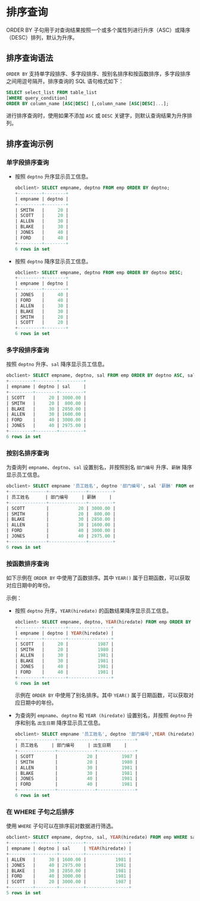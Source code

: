 # 排序查询

ORDER BY 子句用于对查询结果按照一个或多个属性列进行升序（ASC）或降序（DESC）排列，默认为升序。

## 排序查询语法

`ORDER BY` 支持单字段排序、多字段排序、按别名排序和按函数排序，多字段排序之间用逗号隔开。排序查询的 SQL 语句格式如下：

```sql
SELECT select_list FROM table_list 
[WHERE query_condition] 
ORDER BY column_name [ASC|DESC] [,column_name [ASC|DESC]...];
```

进行排序查询时，使用如果不添加 `ASC` 或 `DESC` 关键字，则默认查询结果为升序排列。

## 排序查询示例

### 单字段排序查询

* 按照 `deptno` 升序显示员工信息。

    ```sql
    obclient> SELECT empname, deptno FROM emp ORDER BY deptno;
    +---------+--------+
    | empname | deptno |
    +---------+--------+
    | SMITH   |     20 |
    | SCOTT   |     20 |
    | ALLEN   |     30 |
    | BLAKE   |     30 |
    | JONES   |     40 |
    | FORD    |     40 |
    +---------+--------+
    6 rows in set
    ```

* 按照 `deptno` 降序显示员工信息。

    ```sql
    obclient> SELECT empname, deptno FROM emp ORDER BY deptno DESC;
    +---------+--------+
    | empname | deptno |
    +---------+--------+
    | JONES   |     40 |
    | FORD    |     40 |
    | ALLEN   |     30 |
    | BLAKE   |     30 |
    | SMITH   |     20 |
    | SCOTT   |     20 |
    +---------+--------+
    6 rows in set
    ```

### 多字段排序查询

按照 `deptno` 升序、`sal` 降序显示员工信息。

```sql
obclient> SELECT empname, deptno, sal FROM emp ORDER BY deptno ASC, sal DESC;
+---------+--------+---------+
| empname | deptno | sal     |
+---------+--------+---------+
| SCOTT   |     20 | 3000.00 |
| SMITH   |     20 |  800.00 |
| BLAKE   |     30 | 2850.00 |
| ALLEN   |     30 | 1600.00 |
| FORD    |     40 | 3000.00 |
| JONES   |     40 | 2975.00 |
+---------+--------+---------+
6 rows in set
```

### 按别名排序查询

为查询列 `empname`、`deptno`、`sal` 设置别名，并按照别名 `部门编号` 升序、`薪酬` 降序显示员工信息。

```sql
obclient> SELECT empname '员工姓名', deptno '部门编号', sal '薪酬' FROM emp ORDER BY '部门编号' ASC,'薪酬' DESC;
+--------------+--------------+---------+
| 员工姓名      | 部门编号     | 薪酬     |
+--------------+--------------+---------+
| SCOTT        |           20 | 3000.00 |
| SMITH        |           20 |  800.00 |
| BLAKE        |           30 | 2850.00 |
| ALLEN        |           30 | 1600.00 |
| FORD         |           40 | 3000.00 |
| JONES        |           40 | 2975.00 |
+--------------+--------------+---------+
6 rows in set
```

### 按函数排序查询

如下示例在 `ORDER BY` 中使用了函数排序。其中 `YEAR()` 属于日期函数，可以获取对应日期中的年份。

示例：

* 按照 `deptno` 升序，`YEAR(hiredate)` 的函数结果降序显示员工信息。

    ```sql
    obclient> SELECT empname, deptno, YEAR(hiredate) FROM emp ORDER BY deptno ASC, YEAR(hiredate) DESC;
    +---------+--------+----------------+
    | empname | deptno | YEAR(hiredate) |
    +---------+--------+----------------+
    | SCOTT   |     20 |           1987 |
    | SMITH   |     20 |           1980 |
    | ALLEN   |     30 |           1981 |
    | BLAKE   |     30 |           1981 |
    | JONES   |     40 |           1981 |
    | FORD    |     40 |           1981 |
    +---------+--------+----------------+
    6 rows in set
    ```

    示例在 `ORDER BY` 中使用了别名排序。其中 `YEAR()` 属于日期函数，可以获取对应日期中的年份。

* 为查询列 `empname`、`deptno` 和 `YEAR (hiredate)` 设置别名，并按照 `deptno` 升序和别名 `出生日期` 降序显示员工信息。

    ```sql
    obclient> SELECT empname '员工姓名', deptno '部门编号',YEAR (hiredate) '出生日期' FROM emp ORDER BY deptno ASC, '出生日期' DESC;
    +--------------+--------------+--------------+
    | 员工姓名     | 部门编号     | 出生日期     |
    +--------------+--------------+--------------+
    | SCOTT        |           20 |         1987 |
    | SMITH        |           20 |         1980 |
    | ALLEN        |           30 |         1981 |
    | BLAKE        |           30 |         1981 |
    | JONES        |           40 |         1981 |
    | FORD         |           40 |         1981 |
    +--------------+--------------+--------------+
    6 rows in set
    ```

### 在 WHERE 子句之后排序

使用 `WHERE` 子句可以在排序前对数据进行筛选。

```sql
obclient> SELECT empname, deptno, sal, YEAR(hiredate) FROM emp WHERE sal >= 1000 ORDER BY YEAR(hiredate);
+---------+--------+---------+----------------+
| empname | deptno | sal     | YEAR(hiredate) |
+---------+--------+---------+----------------+
| ALLEN   |     30 | 1600.00 |           1981 |
| JONES   |     40 | 2975.00 |           1981 |
| BLAKE   |     30 | 2850.00 |           1981 |
| FORD    |     40 | 3000.00 |           1981 |
| SCOTT   |     20 | 3000.00 |           1987 |
+---------+--------+---------+----------------+
5 rows in set
```
